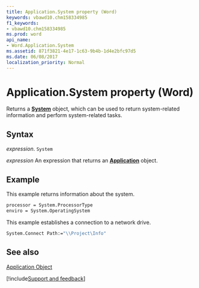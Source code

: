 ```yaml
---
title: Application.System property (Word)
keywords: vbawd10.chm158334985
f1_keywords:
- vbawd10.chm158334985
ms.prod: word
api_name:
- Word.Application.System
ms.assetid: 871f3821-4e17-1c63-9b4b-1d4e2bfc97d5
ms.date: 06/08/2017
localization_priority: Normal
---
```



# Application.System property (Word)

Returns a  **[System](Word.System.md)** object, which can be used to return system-related information and perform system-related tasks.


## Syntax

_expression_. `System`

 _expression_ An expression that returns an **[Application](Word.Application.md)** object. 


## Example

This example returns information about the system.


```vb
processor = System.ProcessorType 
enviro = System.OperatingSystem
```

This example establishes a connection to a network drive.




```vb
System.Connect Path:="\\Project\Info"
```


## See also


[Application Object](Word.Application.md)

[!include[Support and feedback](~/includes/feedback-boilerplate.md)]